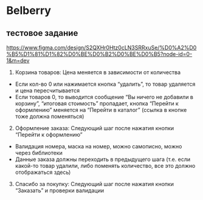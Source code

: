 # Belberry  

## тестовое задание  

https://www.figma.com/design/S2QXHr0Htz0cLN3SRRxuSe/%D0%A2%D0%B5%D1%81%D1%82%D0%BE%D0%B2%D0%BE%D0%B5?node-id=0-1&m=dev 

1. Корзина товаров: Цена меняется в зависимости от количества  
- Если кол-во 0 или нажимается кнопка “удалить”, то товар удаляется и цена пересчитывается
- Если товаров 0, то выводится сообщение “Вы ничего не добавили в корзину”, “итоговая стоимость” пропадает, кнопка “Перейти к оформлению” меняется на “Перейти в каталог” (ссылка в кнопке тоже должна поменяться)
2. Оформление заказа: Следующий шаг после нажатия кнопки “Перейти к оформлению”
- Валидация номера, маска на номер, можно самописно, можно через библиотеки
- Данные заказа должны переходить в предыдущего шага (т.е. если какой-то товар удалили, либо поменять количество, все это должно отображаться здесь)
3. Спасибо за покупку: Следующий шаг после нажатия кнопки “Заказать” и проверки валидации



